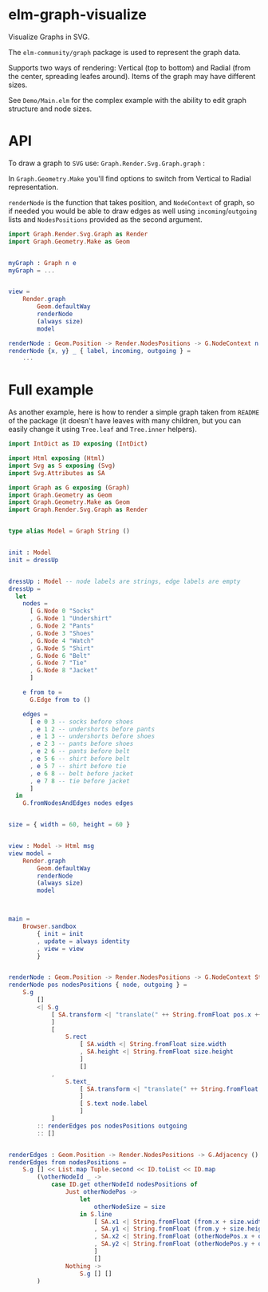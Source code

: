 # elm-graph-visualize

Visualize Graphs in SVG.

The `elm-community/graph` package is used to represent the graph data.

Supports two ways of rendering: Vertical (top to bottom) and Radial (from the center, spreading leafes around). Items of the graph may have different sizes.

See `Demo/Main.elm` for the complex example with the ability to edit graph structure and node sizes.

# API

To draw a graph to `SVG` use: `Graph.Render.Svg.Graph.graph` :

In `Graph.Geometry.Make` you'll find options to switch from Vertical to Radial representation.

`renderNode` is the function that takes position, and `NodeContext` of graph, so if needed you would be able to draw edges as well using `incoming`/`outgoing` lists and `NodesPositions` provided as the second argument.


```elm
import Graph.Render.Svg.Graph as Render
import Graph.Geometry.Make as Geom


myGraph : Graph n e
myGraph = ...


view =
    Render.graph
        Geom.defaultWay
        renderNode
        (always size)
        model

renderNode : Geom.Position -> Render.NodesPositions -> G.NodeContext n e -> Html msg
renderNode {x, y} _ { label, incoming, outgoing } =
    ...
```

# Full example

As another example, here is how to render a simple graph taken from `README` of the package (it doesn't have leaves with many children, but you can easily change it using `Tree.leaf` and `Tree.inner` helpers).

```elm
import IntDict as ID exposing (IntDict)

import Html exposing (Html)
import Svg as S exposing (Svg)
import Svg.Attributes as SA

import Graph as G exposing (Graph)
import Graph.Geometry as Geom
import Graph.Geometry.Make as Geom
import Graph.Render.Svg.Graph as Render


type alias Model = Graph String ()


init : Model
init = dressUp


dressUp : Model -- node labels are strings, edge labels are empty
dressUp =
  let
    nodes =
      [ G.Node 0 "Socks"
      , G.Node 1 "Undershirt"
      , G.Node 2 "Pants"
      , G.Node 3 "Shoes"
      , G.Node 4 "Watch"
      , G.Node 5 "Shirt"
      , G.Node 6 "Belt"
      , G.Node 7 "Tie"
      , G.Node 8 "Jacket"
      ]

    e from to =
      G.Edge from to ()

    edges =
      [ e 0 3 -- socks before shoes
      , e 1 2 -- undershorts before pants
      , e 1 3 -- undershorts before shoes
      , e 2 3 -- pants before shoes
      , e 2 6 -- pants before belt
      , e 5 6 -- shirt before belt
      , e 5 7 -- shirt before tie
      , e 6 8 -- belt before jacket
      , e 7 8 -- tie before jacket
      ]
  in
    G.fromNodesAndEdges nodes edges


size = { width = 60, height = 60 }


view : Model -> Html msg
view model =
    Render.graph
        Geom.defaultWay
        renderNode
        (always size)
        model



main =
    Browser.sandbox
        { init = init
        , update = always identity
        , view = view
        }


renderNode : Geom.Position -> Render.NodesPositions -> G.NodeContext String () -> Svg msg
renderNode pos nodesPositions { node, outgoing } =
    S.g
        []
        <| S.g
            [ SA.transform <| "translate(" ++ String.fromFloat pos.x ++ "," ++ String.fromFloat pos.y ++ ")"
            ]
            [
                S.rect
                    [ SA.width <| String.fromFloat size.width
                    , SA.height <| String.fromFloat size.height
                    ]
                    []
            ,
                S.text_
                    [ SA.transform <| "translate(" ++ String.fromFloat (size.width / 2) ++ "," ++ String.fromFloat (size.height / 2) ++ ")"
                    ]
                    [ S.text node.label
                    ]
            ]
        :: renderEdges pos nodesPositions outgoing
        :: []


renderEdges : Geom.Position -> Render.NodesPositions -> G.Adjacency () -> Svg msg
renderEdges from nodesPositions =
    S.g [] << List.map Tuple.second << ID.toList << ID.map
        (\otherNodeId _ ->
            case ID.get otherNodeId nodesPositions of
                Just otherNodePos ->
                    let
                        otherNodeSize = size
                    in S.line
                        [ SA.x1 <| String.fromFloat (from.x + size.width / 2)
                        , SA.y1 <| String.fromFloat (from.y + size.height / 2)
                        , SA.x2 <| String.fromFloat (otherNodePos.x + otherNodeSize.width / 2)
                        , SA.y2 <| String.fromFloat (otherNodePos.y + otherNodeSize.height / 2)
                        ]
                        []
                Nothing ->
                    S.g [] []
        )
```